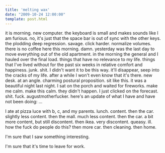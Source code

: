 ```yaml
---
title: 'melting wax'
date: "2009-10-24 12:00:00"
template: post.html
---
```


it is morning. new computer. the keyboard is small and makes sounds like I am furious. no, it's just that the space bar is out of sync with the other keys. the plodding deep regression. savage. click harder. normalize volumes. there is no coffee here this morning. damn. yesterday was the last day to move everything out of the old apartment. in the morning the general and I hauled over the final load. things that have no relevance to my life. things that I've lived without for the past six weeks in relative comfort and happiness. junk. shit. I didn't want it to be this way. it'll disappear, seep into the cracks of my life. after a while I won't even know that it's there. new desk. at an angle. charming postural proposition. sit like this. it was a beautiful night last night. I sat on the porch and waited for fireworks. make me calm. make this calm. they didn't happen. I just clicked on the forecast. shit. fuck. augustmotherfucker. here's an update of what I have and have not been doing: ...

I ate at pizza luce with b, c, and my parents. lunch. content. then the car. slightly less content. then the mall. much less content. then the car. a bit more content, but still discontent. then ikea. very discontent. queasy. ill. how the fuck do people do this? then more car. then cleaning. then home.

I'm sure that I saw something interesting.

I'm sure that it's time to leave for work.